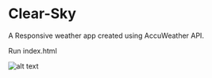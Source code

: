 # Clear-Sky
A Responsive weather app created using AccuWeather API.

Run index.html

![alt text](https://github.com/shreyas710/Clear-Sky/blob/master/1.png=100x20)
